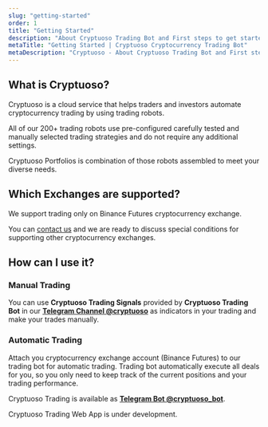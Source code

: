 ```yaml
---
slug: "getting-started"
order: 1
title: "Getting Started"
description: "About Cryptuoso Trading Bot and First steps to get started"
metaTitle: "Getting Started | Cryptuoso Cryptocurrency Trading Bot"
metaDescription: "Cryptuoso - About Cryptuoso Trading Bot and First steps to get started"
---
```


## What is Cryptuoso?

Cryptuoso is a cloud service that helps traders and investors automate cryptocurrency trading by using trading robots.

All of our 200+ trading robots use pre-configured carefully tested and manually selected trading strategies and do not require any additional settings.

Cryptuoso Portfolios is combination of those robots assembled to meet your diverse needs.

## Which Exchanges are supported?

We support trading only on Binance Futures cryptocurrency exchange.

You can [contact us](mailto:support@cryptuoso.com) and we are ready to discuss special conditions for supporting other cryptocurrency exchanges.

## How can I use it?

### Manual Trading

You can use **Cryptuoso Trading Signals** provided by **Cryptuoso Trading Bot** in our [**Telegram Channel @cryptuoso**](https://t.me/cryptuoso) as indicators in your trading and make your trades manually.

### Automatic Trading

Attach you cryptocurrency exchange account (Binance Futures) to our trading bot for automatic trading.
Trading bot automatically execute all deals for you, so you only need to keep track of the current positions and your trading performance.

Cryptuoso Trading is available as [**Telegram Bot @cryptuoso_bot**](https://t.me/cryptuoso_bot).

Cryptuoso Trading Web App is under development.
